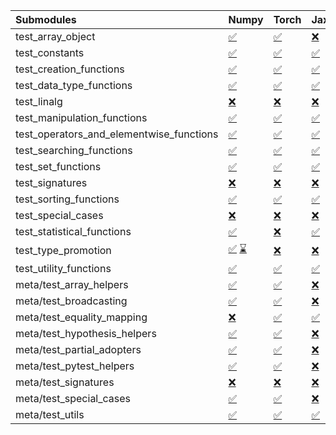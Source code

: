 | Submodules                               | Numpy                                                                                                                                                                                                                                                             | Torch                                                                                                                           | Jax                                                                                                                             | Tensorflow                                                                                                                                                                                                                                                        |
|:-----------------------------------------|:------------------------------------------------------------------------------------------------------------------------------------------------------------------------------------------------------------------------------------------------------------------|:--------------------------------------------------------------------------------------------------------------------------------|:--------------------------------------------------------------------------------------------------------------------------------|:------------------------------------------------------------------------------------------------------------------------------------------------------------------------------------------------------------------------------------------------------------------|
| test_array_object                        | <a href="https://github.com/unifyai/ivy/runs/8163457697?check_suite_focus=true" rel="noopener noreferrer" target="_blank">✅</a>                                                                                                                                   | <a href="https://github.com/unifyai/ivy/runs/8163459994?check_suite_focus=true" rel="noopener noreferrer" target="_blank">✅</a> | <a href="https://github.com/unifyai/ivy/runs/8163462143?check_suite_focus=true" rel="noopener noreferrer" target="_blank">❌</a> | <a href="https://github.com/unifyai/ivy/runs/8163464035?check_suite_focus=true" rel="noopener noreferrer" target="_blank">✅</a>                                                                                                                                   |
| test_constants                           | <a href="https://github.com/unifyai/ivy/runs/8163457766?check_suite_focus=true" rel="noopener noreferrer" target="_blank">✅</a>                                                                                                                                   | <a href="https://github.com/unifyai/ivy/runs/8163460055?check_suite_focus=true" rel="noopener noreferrer" target="_blank">✅</a> | <a href="https://github.com/unifyai/ivy/runs/8163462218?check_suite_focus=true" rel="noopener noreferrer" target="_blank">✅</a> | <a href="https://github.com/unifyai/ivy/runs/8163464118?check_suite_focus=true" rel="noopener noreferrer" target="_blank">✅</a>                                                                                                                                   |
| test_creation_functions                  | <a href="https://github.com/unifyai/ivy/runs/8163457816?check_suite_focus=true" rel="noopener noreferrer" target="_blank">✅</a>                                                                                                                                   | <a href="https://github.com/unifyai/ivy/runs/8163460143?check_suite_focus=true" rel="noopener noreferrer" target="_blank">✅</a> | <a href="https://github.com/unifyai/ivy/runs/8163462305?check_suite_focus=true" rel="noopener noreferrer" target="_blank">✅</a> | <a href="https://github.com/unifyai/ivy/runs/8163464231?check_suite_focus=true" rel="noopener noreferrer" target="_blank">✅</a>                                                                                                                                   |
| test_data_type_functions                 | <a href="https://github.com/unifyai/ivy/runs/8163457886?check_suite_focus=true" rel="noopener noreferrer" target="_blank">✅</a>                                                                                                                                   | <a href="https://github.com/unifyai/ivy/runs/8163460201?check_suite_focus=true" rel="noopener noreferrer" target="_blank">✅</a> | <a href="https://github.com/unifyai/ivy/runs/8163462397?check_suite_focus=true" rel="noopener noreferrer" target="_blank">✅</a> | <a href="https://github.com/unifyai/ivy/runs/8163464332?check_suite_focus=true" rel="noopener noreferrer" target="_blank">✅</a>                                                                                                                                   |
| test_linalg                              | <a href="https://github.com/unifyai/ivy/runs/8163457997?check_suite_focus=true" rel="noopener noreferrer" target="_blank">❌</a>                                                                                                                                   | <a href="https://github.com/unifyai/ivy/runs/8163460322?check_suite_focus=true" rel="noopener noreferrer" target="_blank">❌</a> | <a href="https://github.com/unifyai/ivy/runs/8163462477?check_suite_focus=true" rel="noopener noreferrer" target="_blank">❌</a> | <a href="https://github.com/unifyai/ivy/runs/8163464418?check_suite_focus=true" rel="noopener noreferrer" target="_blank">❌</a>                                                                                                                                   |
| test_manipulation_functions              | <a href="https://github.com/unifyai/ivy/runs/8163458074?check_suite_focus=true" rel="noopener noreferrer" target="_blank">✅</a>                                                                                                                                   | <a href="https://github.com/unifyai/ivy/runs/8163460429?check_suite_focus=true" rel="noopener noreferrer" target="_blank">✅</a> | <a href="https://github.com/unifyai/ivy/runs/8163462552?check_suite_focus=true" rel="noopener noreferrer" target="_blank">✅</a> | <a href="https://github.com/unifyai/ivy/runs/8163464503?check_suite_focus=true" rel="noopener noreferrer" target="_blank">✅</a>                                                                                                                                   |
| test_operators_and_elementwise_functions | <a href="https://github.com/unifyai/ivy/runs/8163458146?check_suite_focus=true" rel="noopener noreferrer" target="_blank">✅</a>                                                                                                                                   | <a href="https://github.com/unifyai/ivy/runs/8163460538?check_suite_focus=true" rel="noopener noreferrer" target="_blank">✅</a> | <a href="https://github.com/unifyai/ivy/runs/8163462618?check_suite_focus=true" rel="noopener noreferrer" target="_blank">✅</a> | <a href="https://github.com/unifyai/ivy/runs/8163464583?check_suite_focus=true" rel="noopener noreferrer" target="_blank">✅</a>                                                                                                                                   |
| test_searching_functions                 | <a href="https://github.com/unifyai/ivy/runs/8163458230?check_suite_focus=true" rel="noopener noreferrer" target="_blank">✅</a>                                                                                                                                   | <a href="https://github.com/unifyai/ivy/runs/8163460628?check_suite_focus=true" rel="noopener noreferrer" target="_blank">✅</a> | <a href="https://github.com/unifyai/ivy/runs/8163462705?check_suite_focus=true" rel="noopener noreferrer" target="_blank">✅</a> | <a href="https://github.com/unifyai/ivy/runs/8163464669?check_suite_focus=true" rel="noopener noreferrer" target="_blank">✅</a>                                                                                                                                   |
| test_set_functions                       | <a href="https://github.com/unifyai/ivy/runs/8163458303?check_suite_focus=true" rel="noopener noreferrer" target="_blank">✅</a>                                                                                                                                   | <a href="https://github.com/unifyai/ivy/runs/8163460728?check_suite_focus=true" rel="noopener noreferrer" target="_blank">✅</a> | <a href="https://github.com/unifyai/ivy/runs/8163462789?check_suite_focus=true" rel="noopener noreferrer" target="_blank">✅</a> | <a href="https://github.com/unifyai/ivy/runs/8163464749?check_suite_focus=true" rel="noopener noreferrer" target="_blank">✅</a>                                                                                                                                   |
| test_signatures                          | <a href="https://github.com/unifyai/ivy/runs/8163458410?check_suite_focus=true" rel="noopener noreferrer" target="_blank">❌</a>                                                                                                                                   | <a href="https://github.com/unifyai/ivy/runs/8163460823?check_suite_focus=true" rel="noopener noreferrer" target="_blank">❌</a> | <a href="https://github.com/unifyai/ivy/runs/8163462870?check_suite_focus=true" rel="noopener noreferrer" target="_blank">❌</a> | <a href="https://github.com/unifyai/ivy/runs/8163464855?check_suite_focus=true" rel="noopener noreferrer" target="_blank">❌</a>                                                                                                                                   |
| test_sorting_functions                   | <a href="https://github.com/unifyai/ivy/runs/8163458498?check_suite_focus=true" rel="noopener noreferrer" target="_blank">✅</a>                                                                                                                                   | <a href="https://github.com/unifyai/ivy/runs/8163460900?check_suite_focus=true" rel="noopener noreferrer" target="_blank">✅</a> | <a href="https://github.com/unifyai/ivy/runs/8163462952?check_suite_focus=true" rel="noopener noreferrer" target="_blank">✅</a> | <a href="https://github.com/unifyai/ivy/runs/8163465005?check_suite_focus=true" rel="noopener noreferrer" target="_blank">✅</a>                                                                                                                                   |
| test_special_cases                       | <a href="https://github.com/unifyai/ivy/runs/8163458564?check_suite_focus=true" rel="noopener noreferrer" target="_blank">❌</a>                                                                                                                                   | <a href="https://github.com/unifyai/ivy/runs/8163461009?check_suite_focus=true" rel="noopener noreferrer" target="_blank">❌</a> | <a href="https://github.com/unifyai/ivy/runs/8163463030?check_suite_focus=true" rel="noopener noreferrer" target="_blank">❌</a> | <a href="https://github.com/unifyai/ivy/runs/8163465097?check_suite_focus=true" rel="noopener noreferrer" target="_blank">❌</a>                                                                                                                                   |
| test_statistical_functions               | <a href="https://github.com/unifyai/ivy/runs/8163458673?check_suite_focus=true" rel="noopener noreferrer" target="_blank">✅</a>                                                                                                                                   | <a href="https://github.com/unifyai/ivy/runs/8163461094?check_suite_focus=true" rel="noopener noreferrer" target="_blank">❌</a> | <a href="https://github.com/unifyai/ivy/runs/8163463107?check_suite_focus=true" rel="noopener noreferrer" target="_blank">✅</a> | <a href="https://github.com/unifyai/ivy/runs/8163465247?check_suite_focus=true" rel="noopener noreferrer" target="_blank">❌</a>                                                                                                                                   |
| test_type_promotion                      | <a href="https://github.com/unifyai/ivy/runs/8162599838?check_suite_focus=true" rel="noopener noreferrer" target="_blank">✅</a>   <a href="https://github.com/unifyai/ivy/runs/8163458830?check_suite_focus=true" rel="noopener noreferrer" target="_blank">⌛</a> | <a href="https://github.com/unifyai/ivy/runs/8163461174?check_suite_focus=true" rel="noopener noreferrer" target="_blank">❌</a> | <a href="https://github.com/unifyai/ivy/runs/8163463177?check_suite_focus=true" rel="noopener noreferrer" target="_blank">❌</a> | <a href="https://github.com/unifyai/ivy/runs/8162606554?check_suite_focus=true" rel="noopener noreferrer" target="_blank">❌</a>   <a href="https://github.com/unifyai/ivy/runs/8163465337?check_suite_focus=true" rel="noopener noreferrer" target="_blank">⌛</a> |
| test_utility_functions                   | <a href="https://github.com/unifyai/ivy/runs/8163458931?check_suite_focus=true" rel="noopener noreferrer" target="_blank">✅</a>                                                                                                                                   | <a href="https://github.com/unifyai/ivy/runs/8163461269?check_suite_focus=true" rel="noopener noreferrer" target="_blank">✅</a> | <a href="https://github.com/unifyai/ivy/runs/8163463263?check_suite_focus=true" rel="noopener noreferrer" target="_blank">✅</a> | <a href="https://github.com/unifyai/ivy/runs/8163465421?check_suite_focus=true" rel="noopener noreferrer" target="_blank">✅</a>                                                                                                                                   |
| meta/test_array_helpers                  | <a href="https://github.com/unifyai/ivy/runs/8163459092?check_suite_focus=true" rel="noopener noreferrer" target="_blank">✅</a>                                                                                                                                   | <a href="https://github.com/unifyai/ivy/runs/8163461345?check_suite_focus=true" rel="noopener noreferrer" target="_blank">✅</a> | <a href="https://github.com/unifyai/ivy/runs/8163463349?check_suite_focus=true" rel="noopener noreferrer" target="_blank">❌</a> | <a href="https://github.com/unifyai/ivy/runs/8163465513?check_suite_focus=true" rel="noopener noreferrer" target="_blank">✅</a>                                                                                                                                   |
| meta/test_broadcasting                   | <a href="https://github.com/unifyai/ivy/runs/8163459202?check_suite_focus=true" rel="noopener noreferrer" target="_blank">✅</a>                                                                                                                                   | <a href="https://github.com/unifyai/ivy/runs/8163461433?check_suite_focus=true" rel="noopener noreferrer" target="_blank">✅</a> | <a href="https://github.com/unifyai/ivy/runs/8163463416?check_suite_focus=true" rel="noopener noreferrer" target="_blank">❌</a> | <a href="https://github.com/unifyai/ivy/runs/8163465634?check_suite_focus=true" rel="noopener noreferrer" target="_blank">✅</a>                                                                                                                                   |
| meta/test_equality_mapping               | <a href="https://github.com/unifyai/ivy/runs/8163459318?check_suite_focus=true" rel="noopener noreferrer" target="_blank">❌</a>                                                                                                                                   | <a href="https://github.com/unifyai/ivy/runs/8163461519?check_suite_focus=true" rel="noopener noreferrer" target="_blank">✅</a> | <a href="https://github.com/unifyai/ivy/runs/8163463484?check_suite_focus=true" rel="noopener noreferrer" target="_blank">✅</a> | <a href="https://github.com/unifyai/ivy/runs/8163465712?check_suite_focus=true" rel="noopener noreferrer" target="_blank">✅</a>                                                                                                                                   |
| meta/test_hypothesis_helpers             | <a href="https://github.com/unifyai/ivy/runs/8163459457?check_suite_focus=true" rel="noopener noreferrer" target="_blank">✅</a>                                                                                                                                   | <a href="https://github.com/unifyai/ivy/runs/8163461612?check_suite_focus=true" rel="noopener noreferrer" target="_blank">✅</a> | <a href="https://github.com/unifyai/ivy/runs/8163463580?check_suite_focus=true" rel="noopener noreferrer" target="_blank">❌</a> | <a href="https://github.com/unifyai/ivy/runs/8163465798?check_suite_focus=true" rel="noopener noreferrer" target="_blank">✅</a>                                                                                                                                   |
| meta/test_partial_adopters               | <a href="https://github.com/unifyai/ivy/runs/8163459541?check_suite_focus=true" rel="noopener noreferrer" target="_blank">✅</a>                                                                                                                                   | <a href="https://github.com/unifyai/ivy/runs/8163461686?check_suite_focus=true" rel="noopener noreferrer" target="_blank">✅</a> | <a href="https://github.com/unifyai/ivy/runs/8163463651?check_suite_focus=true" rel="noopener noreferrer" target="_blank">❌</a> | <a href="https://github.com/unifyai/ivy/runs/8163465877?check_suite_focus=true" rel="noopener noreferrer" target="_blank">✅</a>                                                                                                                                   |
| meta/test_pytest_helpers                 | <a href="https://github.com/unifyai/ivy/runs/8163459662?check_suite_focus=true" rel="noopener noreferrer" target="_blank">✅</a>                                                                                                                                   | <a href="https://github.com/unifyai/ivy/runs/8163461791?check_suite_focus=true" rel="noopener noreferrer" target="_blank">✅</a> | <a href="https://github.com/unifyai/ivy/runs/8163463717?check_suite_focus=true" rel="noopener noreferrer" target="_blank">❌</a> | <a href="https://github.com/unifyai/ivy/runs/8163465949?check_suite_focus=true" rel="noopener noreferrer" target="_blank">✅</a>                                                                                                                                   |
| meta/test_signatures                     | <a href="https://github.com/unifyai/ivy/runs/8163459771?check_suite_focus=true" rel="noopener noreferrer" target="_blank">❌</a>                                                                                                                                   | <a href="https://github.com/unifyai/ivy/runs/8163461863?check_suite_focus=true" rel="noopener noreferrer" target="_blank">❌</a> | <a href="https://github.com/unifyai/ivy/runs/8163463826?check_suite_focus=true" rel="noopener noreferrer" target="_blank">❌</a> | <a href="https://github.com/unifyai/ivy/runs/8163466033?check_suite_focus=true" rel="noopener noreferrer" target="_blank">❌</a>                                                                                                                                   |
| meta/test_special_cases                  | <a href="https://github.com/unifyai/ivy/runs/8163459857?check_suite_focus=true" rel="noopener noreferrer" target="_blank">✅</a>                                                                                                                                   | <a href="https://github.com/unifyai/ivy/runs/8163461956?check_suite_focus=true" rel="noopener noreferrer" target="_blank">✅</a> | <a href="https://github.com/unifyai/ivy/runs/8163463902?check_suite_focus=true" rel="noopener noreferrer" target="_blank">❌</a> | <a href="https://github.com/unifyai/ivy/runs/8163466128?check_suite_focus=true" rel="noopener noreferrer" target="_blank">✅</a>                                                                                                                                   |
| meta/test_utils                          | <a href="https://github.com/unifyai/ivy/runs/8163459935?check_suite_focus=true" rel="noopener noreferrer" target="_blank">✅</a>                                                                                                                                   | <a href="https://github.com/unifyai/ivy/runs/8163462039?check_suite_focus=true" rel="noopener noreferrer" target="_blank">✅</a> | <a href="https://github.com/unifyai/ivy/runs/8163463970?check_suite_focus=true" rel="noopener noreferrer" target="_blank">✅</a> | <a href="https://github.com/unifyai/ivy/runs/8163466223?check_suite_focus=true" rel="noopener noreferrer" target="_blank">✅</a>                                                                                                                                   |